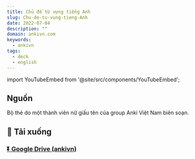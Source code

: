 ```yaml
---
title: Chủ đề từ vựng tiếng Anh
slug: Chu-de-tu-vung-tieng-Anh
date: 2022-07-04
description: ""
domain: ankivn.com
keywords:
  - ankivn
tags:
  - deck
  - english
---
```


import YouTubeEmbed from '@site/src/components/YouTubeEmbed';

<YouTubeEmbed videoId="GpFwGoKSs3M" />

<!--truncate-->

## Nguồn

Bộ thẻ do một thành viên nữ giấu tên của group Anki Việt Nam biên soạn.

## 🔗 Tải xuống

### [⏬ Google Drive (ankivn)](https://drive.google.com/file/d/1BLMf9Vbnpz8dS8d8pckAS2lJW_vm2vZ6/view?usp=sharing)